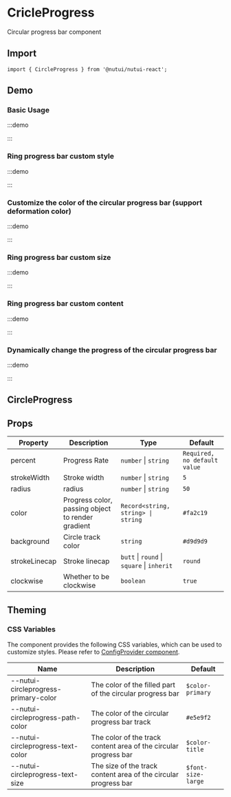 # CricleProgress



Circular progress bar component

## Import

```tsx
import { CircleProgress } from '@nutui/nutui-react';
```

## Demo

### Basic Usage

:::demo

<CodeBlock src='h5/demo1.tsx'></CodeBlock>

:::

### Ring progress bar custom style

:::demo

<CodeBlock src='h5/demo2.tsx'></CodeBlock>

:::

### Customize the color of the circular progress bar (support deformation color)

:::demo

<CodeBlock src='h5/demo3.tsx'></CodeBlock>

:::

### Ring progress bar custom size

:::demo

<CodeBlock src='h5/demo4.tsx'></CodeBlock>

:::

### Ring progress bar custom content

:::demo

<CodeBlock src='h5/demo5.tsx'></CodeBlock>

:::

### Dynamically change the progress of the circular progress bar

:::demo

<CodeBlock src='h5/demo6.tsx'></CodeBlock>

:::

## CircleProgress

## Props

| Property | Description | Type | Default |
| --- | --- | --- | --- |
| percent | Progress Rate | `number` \| `string` | `Required, no default value` |
| strokeWidth | Stroke width | `number` \| `string` | `5` |
| radius | radius | `number` \| `string` | `50` |
| color | Progress color, passing object to render gradient | `Record<string, string> \| string` | `#fa2c19` |
| background | Circle track color | `string` | `#d9d9d9` |
| strokeLinecap | Stroke linecap | `butt` \| `round` \| `square` \| `inherit` | `round` |
| clockwise | Whether to be clockwise | `boolean` | `true` |

## Theming

### CSS Variables

The component provides the following CSS variables, which can be used to customize styles. Please refer to [ConfigProvider component](#/en-US/component/configprovider).

| Name | Description | Default |
| --- | --- | --- |
| \--nutui-circleprogress-primary-color | The color of the filled part of the circular progress bar | `$color-primary` |
| \--nutui-circleprogress-path-color | The color of the circular progress bar track | `#e5e9f2` |
| \--nutui-circleprogress-text-color | The color of the track content area of ​​the circular progress bar | `$color-title` |
| \--nutui-circleprogress-text-size | The size of the track content area of ​​the circular progress bar | `$font-size-large` |